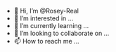 - 👋 Hi, I’m @Rosey-Real
- 👀 I’m interested in ...
- 🌱 I’m currently learning ...
- 💞️ I’m looking to collaborate on ...
- 📫 How to reach me ...

<!---
Rosey-Real/Rosey-Real is a ✨ special ✨ repository because its `README.md` (this file) appears on your GitHub profile.
You can click the Preview link to take a look at your changes.
--->
